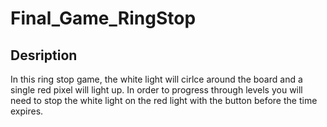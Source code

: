 # Final_Game_RingStop

## Desription
In this ring stop game, the white light will cirlce around the board and a single red pixel 
will light up. In order to progress through levels you will need to stop the white light on the 
red light with the button before the time expires.
